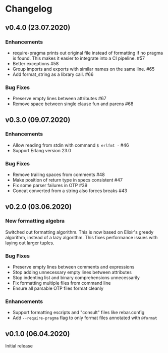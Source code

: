 # Changelog

## v0.4.0 (23.07.2020)

### Enhancements
  - require-pragma prints out original file instead of formatting if no pragma is found.
    This makes it easier to integrate into a CI pipeline. #57
  - Better exceptions #58
  - Group imports and exports with similar names on the same line. #65
  - Add format_string as a library call. #66

### Bug Fixes
  - Preserve empty lines between attributes #67
  - Remove space between single clause fun and parens #68

## v0.3.0 (09.07.2020)

### Enhancements
  - Allow reading from stdin with command `$ erlfmt -` #46
  - Support Erlang version 23.0

### Bug Fixes
  - Remove trailing spaces from comments #48
  - Make position of return type in specs consistent #47
  - Fix some parser failures in OTP #39
  - Concat converted from a string also forces breaks #43

## v0.2.0 (03.06.2020)

### New formatting algebra
Switched out formatting algorithm.
This is now based on Elixir's greedy algorithm, instead of a lazy algorithm.
This fixes performance issues with laying out larger tuples.

### Bug Fixes
  - Preserve empty lines between comments and expressions
  - Stop adding unnecessary empty lines between attributes
  - Stop indenting list and binary comprehensions unnecessarily
  - Fix formatting multiple files from command line
  - Ensure all parsable OTP files format cleanly

### Enhancements
  - Support formatting escripts and "consult" files like rebar.config
  - Add `--require-pragma` flag to only format files annotated with `@format`

## v0.1.0 (06.04.2020)

Initial release

